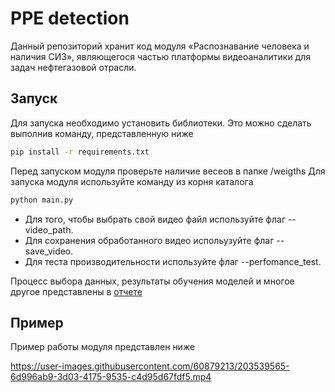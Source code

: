 # PPE detection
 
Данный репозиторий хранит код модуля «Распознавание человека и наличия СИЗ», являющегося частью платформы видеоаналитики для задач нефтегазовой отрасли.

## Запуск
Для запуска необходимо установить библиотеки. Это можно сделать выполнив команду, представленную ниже
```bash
pip install -r requirements.txt
```

Перед запуском модуля проверьте наличие весеов в папке /weigths
Для запуска модуля используйте команду из корня каталога
```bash
python main.py
```
- Для того, чтобы выбрать свой видео файл используйте флаг --video_path.
- Для сохранения обработанного видео испольузуйте флаг --save_video.
- Для теста производительности используйте флаг --perfomance_test.

Процесс выбора данных, результаты обучения моделей и многое другое представлены в [отчете](https://github.com/Soul-Keeper/PPE-detection/blob/main/отчёт.docx)

## Пример
Пример работы модуля представлен ниже


https://user-images.githubusercontent.com/60879213/203539565-6d996ab9-3d03-4175-9535-c4d95d67fdf5.mp4




